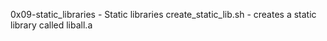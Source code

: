 0x09-static_libraries - Static libraries
create_static_lib.sh - creates a static library called liball.a
